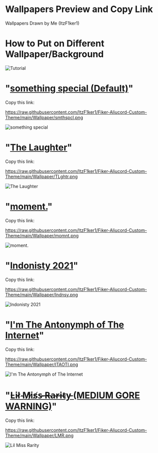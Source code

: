 # Wallpapers Preview and Copy Link
Wallpapers Drawn by Me (ItzF1ker1)

# How to Put on Different Wallpaper/Background
![Tutorial]()

# "[something special (Default)](https://raw.githubusercontent.com/ItzF1ker1/Fiker-Aliucord-Custom-Theme/main/Wallpaper/smthspcl.png)"
Copy this link:

https://raw.githubusercontent.com/ItzF1ker1/Fiker-Aliucord-Custom-Theme/main/Wallpaper/smthspcl.png

![something special](https://raw.githubusercontent.com/ItzF1ker1/Fiker-Aliucord-Custom-Theme/main/Wallpaper/smthspcl.png)

# "[The Laughter](https://raw.githubusercontent.com/ItzF1ker1/Fiker-Aliucord-Custom-Theme/main/Wallpaper/TLghtr.png)"
Copy this link:

https://raw.githubusercontent.com/ItzF1ker1/Fiker-Aliucord-Custom-Theme/main/Wallpaper/TLghtr.png

![The Laughter](https://raw.githubusercontent.com/ItzF1ker1/Fiker-Aliucord-Custom-Theme/main/Wallpaper/TLghtr.png)

# "[moment.](https://raw.githubusercontent.com/ItzF1ker1/Fiker-Aliucord-Custom-Theme/main/Wallpaper/momnt.png)"
Copy this link:

https://raw.githubusercontent.com/ItzF1ker1/Fiker-Aliucord-Custom-Theme/main/Wallpaper/momnt.png

![moment.](https://raw.githubusercontent.com/ItzF1ker1/Fiker-Aliucord-Custom-Theme/main/Wallpaper/momnt.png)

# "[Indonisty 2021](https://raw.githubusercontent.com/ItzF1ker1/Fiker-Aliucord-Custom-Theme/main/Wallpaper/Indnsy.png)"
Copy this link:

https://raw.githubusercontent.com/ItzF1ker1/Fiker-Aliucord-Custom-Theme/main/Wallpaper/Indnsy.png

![Indonisty 2021](https://raw.githubusercontent.com/ItzF1ker1/Fiker-Aliucord-Custom-Theme/main/Wallpaper/Indnsy.png)

# "[I'm The Antonymph of The Internet](https://raw.githubusercontent.com/ItzF1ker1/Fiker-Aliucord-Custom-Theme/main/Wallpaper/ITAOTI.png)"
Copy this link:

https://raw.githubusercontent.com/ItzF1ker1/Fiker-Aliucord-Custom-Theme/main/Wallpaper/ITAOTI.png

![I'm The Antonymph of The Internet](https://raw.githubusercontent.com/ItzF1ker1/Fiker-Aliucord-Custom-Theme/main/Wallpaper/ITAOTI.png)

# "[L̵i̴l̸ ̴M̸i̷s̸s̴ ̶R̵a̴r̶i̵t̴y̵ (MEDIUM GORE WARNING)](https://raw.githubusercontent.com/ItzF1ker1/Fiker-Aliucord-Custom-Theme/main/Wallpaper/LMR.png)"
Copy this link:

https://raw.githubusercontent.com/ItzF1ker1/Fiker-Aliucord-Custom-Theme/main/Wallpaper/LMR.png

![Lil Miss Rarity](https://raw.githubusercontent.com/ItzF1ker1/Fiker-Aliucord-Custom-Theme/main/Wallpaper/LMR.png)
